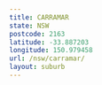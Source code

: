 ```yaml
---
title: CARRAMAR
state: NSW
postcode: 2163
latitude: -33.887203
longitude: 150.979458
url: /nsw/carramar/
layout: suburb
---
```

